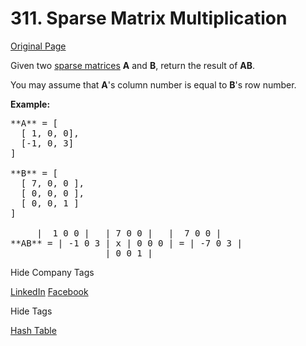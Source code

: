 # 311. Sparse Matrix Multiplication

[Original Page](https://leetcode.com/problems/sparse-matrix-multiplication/)

Given two [sparse matrices](https://en.wikipedia.org/wiki/Sparse_matrix) **A** and **B**, return the result of **AB**.

You may assume that **A**'s column number is equal to **B**'s row number.

**Example:**

<pre>**A** = [
  [ 1, 0, 0],
  [-1, 0, 3]
]

**B** = [
  [ 7, 0, 0 ],
  [ 0, 0, 0 ],
  [ 0, 0, 1 ]
]

     |  1 0 0 |   | 7 0 0 |   |  7 0 0 |
**AB** = | -1 0 3 | x | 0 0 0 | = | -7 0 3 |
                  | 0 0 1 |
</pre>

<div>

<div id="company_tags" class="btn btn-xs btn-warning">Hide Company Tags</div>

<span class="hidebutton" style="display: inline;">[LinkedIn](/company/linkedin/) [Facebook](/company/facebook/)</span></div>

<div>

<div id="tags" class="btn btn-xs btn-warning">Hide Tags</div>

<span class="hidebutton" style="display: inline;">[Hash Table](/tag/hash-table/)</span></div>